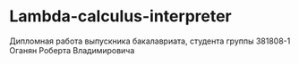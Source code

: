 # Lambda-calculus-interpreter
Дипломная работа выпускника бакалавриата, студента группы 381808-1 Оганян Роберта Владимировича
